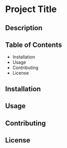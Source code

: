 # Project Title

## Description

## Table of Contents

- Installation
- Usage
- Contributing
- License

## Installation

## Usage

## Contributing

## License
